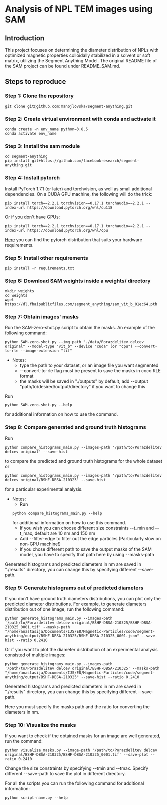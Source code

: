 # Analysis of NPL TEM images using SAM

## Introduction
This project focuses on determining the diameter distribution of NPLs with optimized magnetic properties colloidally stabilized in a solvent or soft matrix, utilizing the Segment Anything Model. The original README file of the SAM project can be found under README_SAM.md.

## Steps to reproduce
### Step 1: Clone the repository
```shell
git clone git@github.com:manojlovska/segment-anything.git
```

### Step 2: Create virtual environment with conda and activate it
```shell
conda create -n env_name python=3.8.5
conda activate env_name
```

### Step 3: Install the sam module
```shell
cd segment-anything
pip install git+https://github.com/facebookresearch/segment-anything.git
```

### Step 4: Install pytorch
Install PyTorch 1.7.1 (or later) and torchvision, as well as small additional dependencies. On a CUDA GPU machine, the following will do the trick:
```shell
pip install torch==2.2.1 torchvision==0.17.1 torchaudio==2.2.1 --index-url https://download.pytorch.org/whl/cu118
```

Or if you don't have GPUs:
```shell
pip install torch==2.2.1 torchvision==0.17.1 torchaudio==2.2.1 --index-url https://download.pytorch.org/whl/cpu
```

[Here](https://pytorch.org/get-started/previous-versions/) you can find the pytorch distribution that suits your hardware requirements.

### Step 5: Install other requirements
```shell
pip install -r requirements.txt
```

### Step 6: Download SAM weights inside a weights/ directory
```shell
mkdir weights
cd weights
wget https://dl.fbaipublicfiles.com/segment_anything/sam_vit_b_01ec64.pth
```

### Step 7: Obtain images' masks
Run the SAM-zero-shot.py script to obtain the masks. An example of the following command:
```shell
python SAM-zero-shot.py --img_path "./data/Porazdelitev delcev original" --model-type "vit_b" --device "cuda" (or "cpu") --convert-to-rle --image-extension "tif"
```
* Notes: 
  * type the path to your dataset, or an image file you want segmented
  * --convert-to-rle flag must be present to save the masks in coco RLE format
  * the masks will be saved in "./outputs" by default, add --output "path/to/desired/output/directory" if you want to change this

Run 
```shell
python SAM-zero-shot.py --help
```
for additional information on how to use the command.

### Step 8: Compare generated and ground truth histograms
Run
```shell
python compare_histograms_main.py --images-path '/path/to/Porazdelitev delcev original' --save-hist
```
to compare the predicted and ground truth histograms for the whole dataset or
```shell
python compare_histograms_main.py --images-path '/path/to/Porazdelitev delcev original/BSHF-DBSA-210325' --save-hist
```
for a particular experimental analysis.

* Notes: 
  * Run 
  ```shell  
  python compare_histograms_main.py --help 
  ``` 
  for additional information on how to use this command.
  * If you wish you can choose different size constraints --t_min and --t_max, default are 10 nm and 150 nm
  * Add --filter-edge to filter out the edge particles (Particularly slow on non-GPU machine!)
  * If you chose different path to save the output masks of the SAM model, you have to specify that path here by using --masks-path

Generated histograms and predicted diameters in nm are saved in "./results" directory, you can change this by specifying different --save-path.

### Step 9: Generate histograms out of predicted diameters
If you don't have ground truth diameters distributions, you can plot only the predicted diameter distributions. For example, to generate diameters distribution out of one image, run the following command:
```shell
python generate_histograms_main.py --images-path '/path/to/Porazdelitev delcev original/BSHF-DBSA-210325/BSHF-DBSA-210325_0001.tif' --masks-path "/home/anastasija/Documents/IJS/E8/Magnetic-Particles/code/segment-anything/output/BSHF-DBSA-210325/BSHF-DBSA-210325_0001.json" --save-hist --ratio 0.2410
```

Or if you want to plot the diameter distribution of an experimental analysis consisted of multiple images:
```shell
python generate_histograms_main.py --images-path '/path/to/Porazdelitev delcev original/BSHF-DBSA-210325' --masks-path "/home/anastasija/Documents/IJS/E8/Magnetic-Particles/code/segment-anything/output/BSHF-DBSA-210325" --save-hist --ratio 0.2410
```
Generated histograms and predicted diameters in nm are saved in "./results" directory, you can change this by specifying different --save-path.

Here you must specify the masks path and the ratio for converting the diameters in nm.

### Step 10: Visualize the masks
If you want to check if the obtained masks for an image are well generated, run the command:
```shell
python visualize_masks.py --image-path '/path/to/Porazdelitev delcev original/BSHF-DBSA-210325/BSHF-DBSA-210325_0001.tif' --save-plot --ratio 0.2410
```

Change the size constraints by specifying --tmin and --tmax. Specify different --save-path to save the plot in different directory.

For all the scripts you can run the following command for additional information:
```shell
python script-name.py --help
```